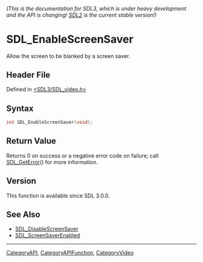 ###### (This is the documentation for SDL3, which is under heavy development and the API is changing! [SDL2](https://wiki.libsdl.org/SDL2/) is the current stable version!)
# SDL_EnableScreenSaver

Allow the screen to be blanked by a screen saver.

## Header File

Defined in [<SDL3/SDL_video.h>](https://github.com/libsdl-org/SDL/blob/main/include/SDL3/SDL_video.h)

## Syntax

```c
int SDL_EnableScreenSaver(void);
```

## Return Value

Returns 0 on success or a negative error code on failure; call
[SDL_GetError](SDL_GetError)() for more information.

## Version

This function is available since SDL 3.0.0.

## See Also

- [SDL_DisableScreenSaver](SDL_DisableScreenSaver)
- [SDL_ScreenSaverEnabled](SDL_ScreenSaverEnabled)

----
[CategoryAPI](CategoryAPI), [CategoryAPIFunction](CategoryAPIFunction), [CategoryVideo](CategoryVideo)

